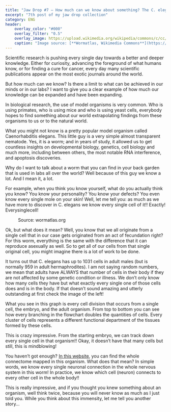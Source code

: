 ```yaml
---
title: "Jaw Drop #7 – How much can we know about something? The C. elegans story."
excerpt: "7th post of my jaw drop collection"
category: ENG
header:
    overlay_color: "#000"
    overlay_filter: "0.5"
    overlay_image: https://upload.wikimedia.org/wikipedia/commons/c/cc/Adult_Caenorhabditis_elegans.jpg
    caption: "Image source: [**Wormatlas, Wikimedia Commons**](https://upload.wikimedia.org/wikipedia/commons/c/cc/Adult_Caenorhabditis_elegans.jpg)"
---
```


Scientific research is pushing every single day towards a better and deeper knowledge. Either for curiosity, advancing the foreground of what humans know, or for finding a cure for cancer, every day many scientific publications appear on the most exotic journals around the world.

But how much can we know? Is there a limit to what can be achieved in our minds or in our labs? I want to give you a clear example of how much our knowledge can be expanded and have been expanding.

In biological research, the use of model organisms is very common. Who is using primates, who is using mice and who is using yeast cells, everybody hopes to find something about our world extrapolating findings from these organisms to us or to the natural world.

What you might not know is a pretty popular model organism called Caenorhabditis elegans. This little guy is a very simple almost transparent nematode. Yes, it is a worm; and in years of study, it allowed us to get countless insights on developmental biology, genetics, cell biology and much more, including between others, the most notable RNA interference, and apoptosis discoveries.

Why do I want to talk about a worm that you can find in your back garden that is used in labs all over the world? Well because of this guy we know a lot. And I mean it, a lot.

For example, when you think you know yourself, what do you actually think you know? You know your personality? You know your defects? You even know every single mole on your skin! Well, let me tell you: as much as we have more to discover in C. elegans we know every single cell of it!! Exactly! Everysinglecell!

<figure style="width: 300px" class="align-left">
        <img src="https://wormatlas.org/images/embryoniclineage.jpg" alt="">
        <figcaption>Source: wormatlas.org</figcaption>
</figure> 

Ok, but what does it mean? Well, you know that we all originate from a single cell that in our case gets originated from an act of fecundation right? For this worm, everything is the same with the difference that it can reproduce asexually as well. So to get all of our cells from that single original cell, you might imagine there is a lot of work to be done.

It turns out that C. elegans has up to 1031 cells in adult males (but is normally 959 in adult hermaphrodites). I am not saying random numbers, we mean that adults have ALWAYS that number of cells in their body if they are not affected by some genetic condition or illness. We don’t only know how many cells they have but what exactly every single one of those cells does and is in the body. If that doesn’t sound amazing and utterly outstanding at first check the image of the left!

What you see in this graph is every cell division that occurs from a single cell, the embryo, and the adult organism. From top to bottom you can see how every branching in the flowchart doubles the quantities of cells. Every cluster of cells represents a different functional department of the tissues formed by these cells.

This is crazy impressive. From the starting embryo, we can track down every single cell in that organism!! Okay, it doesn’t have that many cells but still, this is mindblowing!

You haven’t got enough? <a href="https://neurodata.io/project/connectomes/">In this website</a>, you can find the whole connectome mapped in this organism. What does that mean? In simple words, we know every single neuronal connection in the whole nervous system in this worm! In practice, we know which cell (neuron) connects to every other cell in the whole body!!

This is really impressive, and if you thought you knew something about an organism, well think twice, because you will never know as much as I just told you. While you think about this immensity, let me tell you another story…